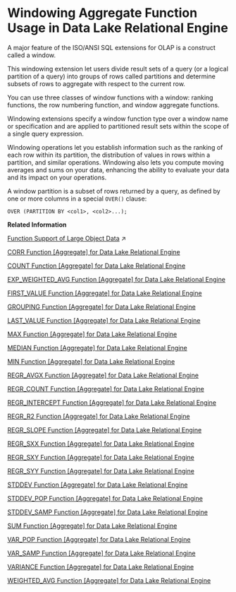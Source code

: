 <!-- loioa527f35684f21015a092a69470690c91 -->

# Windowing Aggregate Function Usage in Data Lake Relational Engine

A major feature of the ISO/ANSI SQL extensions for OLAP is a construct called a window.

This windowing extension let users divide result sets of a query \(or a logical partition of a query\) into groups of rows called partitions and determine subsets of rows to aggregate with respect to the current row.

You can use three classes of window functions with a window: ranking functions, the row numbering function, and window aggregate functions.

Windowing extensions specify a window function type over a window name or specification and are applied to partitioned result sets within the scope of a single query expression.

Windowing operations let you establish information such as the ranking of each row within its partition, the distribution of values in rows within a partition, and similar operations. Windowing also lets you compute moving averages and sums on your data, enhancing the ability to evaluate your data and its impact on your operations.

A window partition is a subset of rows returned by a query, as defined by one or more columns in a special `OVER()` clause:

```
OVER (PARTITION BY <col1>, <col2>...);
```

**Related Information**  


[Function Support of Large Object Data](https://help.sap.com/viewer/a8937bea84f21015a80bc776cf758d50/2023_4_QRC/en-US/a60363a384f21015a7f7bc6286516522.html "Learn about the functions that support the LONG BINARY and LONG VARCHAR data types.") :arrow_upper_right:

[CORR Function \[Aggregate\] for Data Lake Relational Engine](corr-function-aggregate-for-data-lake-relational-engine-a53fefe.md "Returns the correlation coefficient of a set of number pairs.")

[COUNT Function \[Aggregate\] for Data Lake Relational Engine](count-function-aggregate-for-data-lake-relational-engine-a54290f.md "Counts the number of rows in a group, depending on the specified parameters.")

[EXP\_WEIGHTED\_AVG Function \[Aggregate\] for Data Lake Relational Engine](exp-weighted-avg-function-aggregate-for-data-lake-relational-engine-a551b4f.md "Calculates an exponential weighted moving average. Weightings determine the relative importance of each quantity that makes up the average.")

[FIRST\_VALUE Function \[Aggregate\] for Data Lake Relational Engine](first-value-function-aggregate-for-data-lake-relational-engine-a5523f3.md "Returns the first value from a set of values.")

[GROUPING Function \[Aggregate\] for Data Lake Relational Engine](grouping-function-aggregate-for-data-lake-relational-engine-a554461.md "Identifies whether a column in a ROLLUP or CUBE operation result set is NULL because it is part of a subtotal row, or NULL because of the underlying data.")

[LAST\_VALUE Function \[Aggregate\] for Data Lake Relational Engine](last-value-function-aggregate-for-data-lake-relational-engine-a55bfa7.md "Returns the last value from a set of values.")

[MAX Function \[Aggregate\] for Data Lake Relational Engine](max-function-aggregate-for-data-lake-relational-engine-a5626d6.md "Returns the maximum expression value found in each group of rows.")

[MEDIAN Function \[Aggregate\] for Data Lake Relational Engine](median-function-aggregate-for-data-lake-relational-engine-a562edf.md "Returns the median of an expression.")

[MIN Function \[Aggregate\] for Data Lake Relational Engine](min-function-aggregate-for-data-lake-relational-engine-a5638af.md "Returns the minimum expression value found in each group of rows.")

[REGR\_AVGX Function \[Aggregate\] for Data Lake Relational Engine](regr-avgx-function-aggregate-for-data-lake-relational-engine-a573b70.md "Computes the average of the independent variable of the regression line.")

[REGR\_COUNT Function \[Aggregate\] for Data Lake Relational Engine](regr-count-function-aggregate-for-data-lake-relational-engine-a574c56.md "Returns an integer that represents the number of non-NULL number pairs used to fit the regression line.")

[REGR\_INTERCEPT Function \[Aggregate\] for Data Lake Relational Engine](regr-intercept-function-aggregate-for-data-lake-relational-engine-a57548b.md "Computes the y-intercept of the linear regression line that best fits the dependent and independent variables.")

[REGR\_R2 Function \[Aggregate\] for Data Lake Relational Engine](regr-r2-function-aggregate-for-data-lake-relational-engine-a575c77.md "Computes the coefficient of determination (also referred to as R-squared or the goodness-of-fit statistic) for the regression line.")

[REGR\_SLOPE Function \[Aggregate\] for Data Lake Relational Engine](regr-slope-function-aggregate-for-data-lake-relational-engine-a57647a.md "Computes the slope of the linear regression line, fitted to non-NULL pairs.")

[REGR\_SXX Function \[Aggregate\] for Data Lake Relational Engine](regr-sxx-function-aggregate-for-data-lake-relational-engine-a576c83.md "Computes the slope of the linear regression line, fitted to non-NULL pairs.")

[REGR\_SXY Function \[Aggregate\] for Data Lake Relational Engine](regr-sxy-function-aggregate-for-data-lake-relational-engine-a57748f.md "Returns the sum of products of the dependent and independent variables. Use REGR_SXY to evaluate the statistical validity of a regression model.")

[REGR\_SYY Function \[Aggregate\] for Data Lake Relational Engine](regr-syy-function-aggregate-for-data-lake-relational-engine-a57806c.md "Returns values that can evaluate the statistical validity of a regression model.")

[STDDEV Function \[Aggregate\] for Data Lake Relational Engine](stddev-function-aggregate-for-data-lake-relational-engine-a583716.md "Returns the standard deviation of a set of numbers.")

[STDDEV\_POP Function \[Aggregate\] for Data Lake Relational Engine](stddev-pop-function-aggregate-for-data-lake-relational-engine-a583f35.md "Computes the standard deviation of a population consisting of a numeric-expression, as a DOUBLE.")

[STDDEV\_SAMP Function \[Aggregate\] for Data Lake Relational Engine](stddev-samp-function-aggregate-for-data-lake-relational-engine-a584728.md "Computes the standard deviation of a sample consisting of a numeric-expression, as a DOUBLE.")

[SUM Function \[Aggregate\] for Data Lake Relational Engine](sum-function-aggregate-for-data-lake-relational-engine-a5889fe.md "Returns the total of the specified expression for each group of rows.")

[VAR\_POP Function \[Aggregate\] for Data Lake Relational Engine](var-pop-function-aggregate-for-data-lake-relational-engine-a58ec03.md "Computes the statistical variance of a population consisting of a numeric-expression, as a DOUBLE.")

[VAR\_SAMP Function \[Aggregate\] for Data Lake Relational Engine](var-samp-function-aggregate-for-data-lake-relational-engine-a58f41a.md "Computes the statistical variance of a sample consisting of a numeric-expression, as a DOUBLE.")

[VARIANCE Function \[Aggregate\] for Data Lake Relational Engine](variance-function-aggregate-for-data-lake-relational-engine-a58fdc8.md "Returns the variance of a set of numbers.")

[WEIGHTED\_AVG Function \[Aggregate\] for Data Lake Relational Engine](weighted-avg-function-aggregate-for-data-lake-relational-engine-a590e30.md "Calculates an arithmetically (or linearly) weighted average.")

